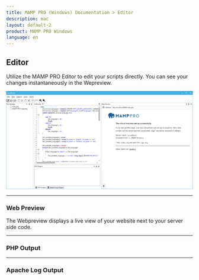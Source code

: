 ```yaml
---
title: MAMP PRO (Windows) Documentation > Editor
description: mac
layout: default-2
product: MAMP PRO Windows
language: en
---
```


## Editor

Utilize the MAMP PRO Editor to edit your scripts directly. You can see your changes instantaneously in the Wepreview.

![MAMP](/en/MAMP-PRO-Windows/Editor/Editor.png)

---

### Web Preview

The Webpreview displays a live view of your website next to your server side code. 

---

### PHP Output

---

### Apache Log Output

